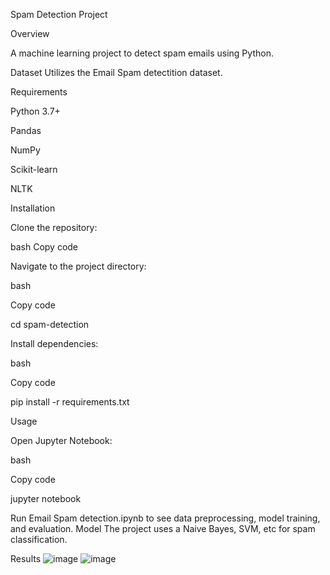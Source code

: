 

Spam Detection Project

Overview

A machine learning project to detect spam emails using Python.

Dataset
Utilizes the Email Spam detectition dataset.

Requirements

Python 3.7+

Pandas

NumPy

Scikit-learn

NLTK

Installation

Clone the repository:

bash
Copy code


Navigate to the project directory:

bash

Copy code

cd spam-detection

Install dependencies:

bash

Copy code

pip install -r requirements.txt

Usage

Open Jupyter Notebook:

bash

Copy code

jupyter notebook

Run Email Spam detection.ipynb to see data preprocessing, model training, and evaluation.
Model
The project uses a  Naive Bayes, SVM, etc for spam classification.

Results
![image](https://github.com/ArathiS1/ArathiS.Devtern-task2/assets/162462200/c88feae5-e30f-4b80-86e5-a7ff736d416d)
![image](https://github.com/ArathiS1/ArathiS.Devtern-task2/assets/162462200/11c1ad3a-d030-4acb-82dc-3a28af51aaae)
